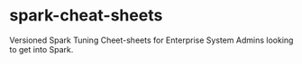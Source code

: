 # spark-cheat-sheets
Versioned Spark Tuning Cheet-sheets for Enterprise System Admins looking to get into Spark.
